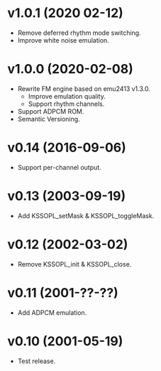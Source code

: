 # v1.0.1 (2020 02-12)
- Remove deferred rhythm mode switching.
- Improve white noise emulation.

# v1.0.0 (2020-02-08)
- Rewrite FM engine based on emu2413 v1.3.0.
  - Improve emulation quality.
  - Support rhythm channels.
- Support ADPCM ROM.
- Semantic Versioning.

# v0.14 (2016-09-06)
- Support per-channel output.

# v0.13 (2003-09-19)
- Add KSSOPL_setMask & KSSOPL_toggleMask.

# v0.12 (2002-03-02)
- Remove KSSOPL_init & KSSOPL_close.

# v0.11 (2001-??-??)
- Add ADPCM emulation.

# v0.10 (2001-05-19)
- Test release.
